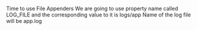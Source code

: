 Time to use File Appenders
We are going to use property name called LOG_FILE and the corresponding value to it is logs/app
Name of the log file will be app.log